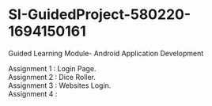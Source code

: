 # SI-GuidedProject-580220-1694150161
Guided Learning Module- Android Application Development

Assignment 1 : Login Page.<br />
Assignment 2 : Dice Roller.<br />
Assignment 3 : Websites Login.<br />
Assignment 4 : 
